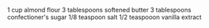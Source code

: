 1 cup almond flour
3 tablespoons softened butter
3 tablespoons confectioner's sugar
1/8 teaspoon salt
1/2 teaspooon vanilla extract